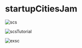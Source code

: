 # startupCitiesJam

![scs](https://user-images.githubusercontent.com/15352560/99911864-10e52700-2d32-11eb-86b3-d461216297a5.png)

![scsTutorial](https://user-images.githubusercontent.com/15352560/99911873-22c6ca00-2d32-11eb-9cf6-d3475e5acb46.png)

![exsc](https://user-images.githubusercontent.com/15352560/99911878-26f2e780-2d32-11eb-81ae-76b8aaca8ec4.png)

